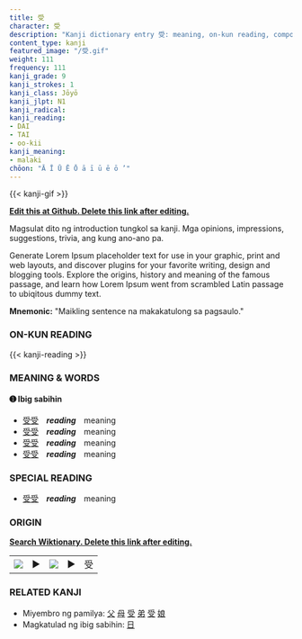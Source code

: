 ```yaml
---
title: 受
character: 受
description: "Kanji dictionary entry 受: meaning, on-kun reading, compounds, origin, related kanji"
content_type: kanji
featured_image: "/受.gif"
weight: 111
frequency: 111
kanji_grade: 9
kanji_strokes: 1
kanji_class: Jōyō
kanji_jlpt: N1
kanji_radical: 
kanji_reading: 
- DAI
- TAI
- oo-kii
kanji_meaning:
- malaki
chōon: "Ā Ī Ū Ē Ō ā ī ū ē ō ’"
---
```

[//]: # (Don't edit the line below. Kanji animated GIF code is automatically generated.)
{{< kanji-gif >}}

[//]: # (Edit below this line.)

**[Edit this at Github. Delete this link after editing.](https://github.com/tim0g/tim/tree/main/content/kanji/受/index.md)**

Magsulat dito ng introduction tungkol sa kanji. Mga opinions, impressions, suggestions, trivia, ang kung ano-ano pa.

Generate Lorem Ipsum placeholder text for use in your graphic, print and web layouts, and discover plugins for your favorite writing, design and blogging tools. Explore the origins, history and meaning of the famous passage, and learn how Lorem Ipsum went from scrambled Latin passage to ubiqitous dummy text.
 
**Mnemonic:** "Maikling sentence na makakatulong sa pagsaulo."

### ON-KUN READING

[//]: # (Don't edit the line below. ON-KUN READING code is automatically generated.)
{{< kanji-reading >}}

### MEANING & WORDS

#### ➊ **Ibig sabihin**
  - [受](../受)[受](../受)　***reading***　meaning
  - [受](../受)[受](../受)　***reading***　meaning
  - [受](../受)[受](../受)　***reading***　meaning
  - [受](../受)[受](../受)　***reading***　meaning

### SPECIAL READING
  - [受](../受)[受](../受)　***reading***　meaning

### ORIGIN

**[Search Wiktionary. Delete this link after editing.](https://wiktionary.org/wiki/受)**
<table class="kanji-table"><tr><td>
<img src="60px-受-bronze.svg.png">
</td><td>▶</td><td>
<img src="60px-受-oracle.svg.png">
</td><td>▶</td>
<td class="kanji-origin">受</td>
</tr></table>

### RELATED KANJI
- Miyembro ng pamilya: [父](../父) [母](../母) [受](../受) [弟](../弟) [受](../受) [娘](../娘)
- Magkatulad ng ibig sabihin: [日](../日)
